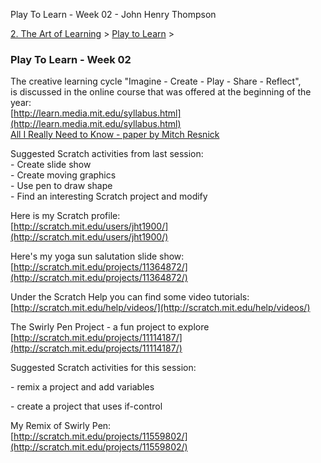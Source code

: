 Play To Learn - Week 02 - John Henry Thompson


    

[2\. The Art of Learning](../../the-art-of-learning.html)‎ > ‎[Play to Learn](../play-to-learn.html)‎ > ‎

### Play To Learn - Week 02

The creative learning cycle "Imagine - Create - Play - Share - Reflect",  
is discussed in the online course that was offered at the beginning of the year:  
[http://learn.media.mit.edu/syllabus.html](http://learn.media.mit.edu/syllabus.html)  
[All I Really Need to Know - paper by Mitch Resnick](http://web.media.mit.edu/~mres/papers/CC2007-handout.pdf)  
  
Suggested Scratch activities from last session:  
\- Create slide show  
\- Create moving graphics  
\- Use pen to draw shape  
\- Find an interesting Scratch project and modify  
  
Here is my Scratch profile:  
[http://scratch.mit.edu/users/jht1900/](http://scratch.mit.edu/users/jht1900/)  
  
Here's my yoga sun salutation slide show:  
[http://scratch.mit.edu/projects/11364872/](http://scratch.mit.edu/projects/11364872/)  
  
Under the Scratch Help you can find some video tutorials:  
[http://scratch.mit.edu/help/videos/](http://scratch.mit.edu/help/videos/)  
  
The Swirly Pen Project - a fun project to explore  
[http://scratch.mit.edu/projects/11114187/](http://scratch.mit.edu/projects/11114187/)  
  
Suggested Scratch activities for this session:  

\- remix a project and add variables  

\- create a project that uses if-control  

  

My Remix of Swirly Pen:  
[http://scratch.mit.edu/projects/11559802/](http://scratch.mit.edu/projects/11559802/)  
  
  

